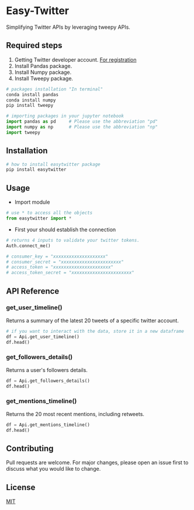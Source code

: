 # Easy-Twitter

Simplifying Twitter APIs by leveraging tweepy APIs.

## Required steps

1.  Getting Twitter developer account. [For registration](https://developer.twitter.com/en/apply-for-access)
2.  Install Pandas package.
3.  Install Numpy package.
4.  Install Tweepy package.

```bash
# packages installation "In terminal"
conda install pandas
conda install numpy
pip install tweepy
```

```python
# importing packages in your jupyter notebook
import pandas as pd		# Please use the abbreviation "pd"
import numpy as np		# Please use the abbreviation "np"
import tweepy
```

## Installation

```bash
# how to install easytwitter package
pip install easytwitter
```

## Usage

- Import module

```python
# use * to access all the objects
from easytwitter import *
```

- First your should establish the connection

```python
# returns 4 inputs to validate your twitter tokens.
Auth.connect_me()

# consumer_key = "xxxxxxxxxxxxxxxxxxxx"
# consumer_secret = "xxxxxxxxxxxxxxxxxxxxxxx"
# access_token = "xxxxxxxxxxxxxxxxxxxxxx"
# access_token_secret = "xxxxxxxxxxxxxxxxxxxxxxx"
```

## API Reference

### get_user_timeline()

Returns a summary of the latest 20 tweets of a specific twitter account.

```python
# if you want to interact with the data, store it in a new dataframe
df = Api.get_user_timeline()
df.head()
```

### get_followers_details()

Returns a user's followers details.

```python
df = Api.get_followers_details()
df.head()
```

### get_mentions_timeline()

Returns the 20 most recent mentions, including retweets.

```python
df = Api.get_mentions_timeline()
df.head()
```

## Contributing

Pull requests are welcome. For major changes, please open an issue first to discuss what you would like to change.

## License

[MIT](https://choosealicense.com/licenses/mit/)
